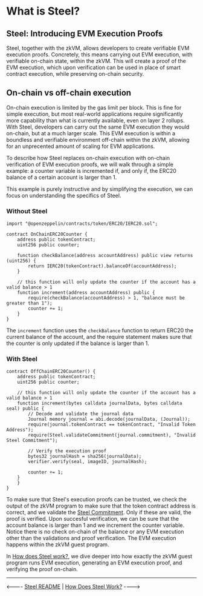 # What is Steel?

## Steel: Introducing EVM Execution Proofs

Steel, together with the zkVM, allows developers to create verifiable EVM execution proofs. Concretely, this means carrying out EVM execution, with verifiable on-chain state, within the zkVM. This will create a proof of the EVM execution, which upon verification can be used in place of smart contract execution, while preserving on-chain security.

## On-chain vs off-chain execution

On-chain execution is limited by the gas limit per block. This is fine for simple execution, but most real-world applications require significantly more capability than what is currently available, even on layer 2 rollups. With Steel, developers can carry out the same EVM execution they would on-chain, but at a much larger scale. This EVM execution is within a boundless and verifiable environment off-chain within the zkVM, allowing for an unprecented amount of scaling for EVM applications.


To describe how Steel replaces on-chain execution with on-chain verification of EVM execution proofs, we will walk through a simple example: a counter variable is incremented if, and only if, the ERC20 balance of a certain account is larger than 1. 

This example is purely instructive and by simplifying the execution, we can focus on understanding the specifics of Steel.


### Without Steel

```solidity
import "@openzeppelin/contracts/token/ERC20/IERC20.sol";

contract OnChainERC20Counter {
    address public tokenContract;
    uint256 public counter;
    
    function checkBalance(address accountAddress) public view returns (uint256) {
        return IERC20(tokenContract).balanceOf(accountAddress);
    }

    // this function will only update the counter if the account has a valid balance > 1
    function increment(address accountAddress) public {
        require(checkBalance(accountAddress) > 1, "balance must be greater than 1");
        counter += 1;
    }
}
```

The `increment` function uses the `checkBalance` function to return ERC20 the current balance of the account, and the require statement makes sure that the counter is only updated if the balance is larger than 1. 

### With Steel

```solidity
contract OffChainERC20Counter() {
    address public tokenContract;
    uint256 public counter;

    // this function will only update the counter if the account has a valid balance > 1
    function increment(bytes calldata journalData, bytes calldata seal) public {
        // Decode and validate the journal data
        Journal memory journal = abi.decode(journalData, (Journal));
        require(journal.tokenContract == tokenContract, "Invalid Token Address");
        require(Steel.validateCommitment(journal.commitment), "Invalid Steel Commitment");

        // Verify the execution proof
        bytes32 journalHash = sha256(journalData);
        verifier.verify(seal, imageID, journalHash);

        counter += 1;
    }
    }
}
```

To make sure that Steel's execution proofs can be trusted, we check the output of the zkVM program to make sure that the token contract address is correct, and we validate the [Steel Commitment]. Only if these are valid, the proof is verified. Upon succesful verification, we can be sure that the account balance is larger than 1 and we increment the counter variable. Notice there is no check on-chain of the balance or any EVM execution other than the validations and proof verification. The EVM execution happens within the zkVM guest program. 

In [How does Steel work?], we dive deeper into how exactly the zkVM guest program runs EVM execution, generating an EVM execution proof, and verifying the proof on-chain.

---

<---- [Steel README] | [How Does Steel Work?] ----> 


[Steel Commitment]: ./steel-commitments.md
[How does Steel work?]: ./how-does-steel-work.md
[Steel README]: ../README.md
[How Does Steel Work]: ./how-does-steel-work.md













































